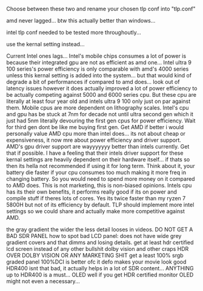 Choose between these two and rename your chosen tlp conf into "tlp.conf"

amd never lagged...
btw this actually better than windows...

intel tlp conf needed to be tested more throughoutly...

use the kernal setting instead...

Current Intel ones lags...
Intel's mobile chips consumes a lot of power is because their integrated gpu are not as efficient as amd one... Intel ultra 9 100 series's power efficiency is only comparable with amd's 4000 series unless this kernal setting is added into the system... but that would kind of degrade a bit of performances if compared to amd does... look out of latency issues however it does actually improved a lot of power efficiency to be actually competing against 5000 and 6000 series cpu. But these cpu are literally at least four year old and intels ultra 9 100 only just on par against them. Mobile cpus are more dependent on lithography scales. Intel's cpu and gpu has be stuck at 7nm for decade not until ultra second gen which it just had 5nm literally devouring the first gen cpus for power efficiency. Wait for third gen dont be like me buying first gen. Get AMD if better i would personally value AMD cpu more than intel does...
its not about cheap or expensiveness, it now mre about power efficiency and driver support.
AMD's gpu driver support are wayyyyyyy better than intels currently. Get that if possible.
I have a feeling that their intels driver support for these kernal settings are heavily dependent on their hardware itself... if thats so then its hella not recommended if using it for long term. Think about it, your battery die faster if your cpu consumes too much making it more freq in changing battery. So you would need to spend more money on it compared to AMD does. This is not marketing, this is non-biased opinions. Intels cpu has its their own benefits, it performs really good if its on power and compile stuff if theres lots of cores. Yes its twice faster than my ryzen 7 5800H but not of its efficiency by default. TLP should implement more intel settings so we could share and actually make more competitive against AMD.

the gray gradient the wider the less detail looses in videos.
DO NOT GET A BAD SDR PANEL
how to spot bad LCD panel:
  does not have wide grey gradient covers and that dimms and losing details. 
  get at least hdr certified lcd screen instead of any other bullshit dolby vision and other craps
  HDR OVER DOLBY VISION OR ANY MARKETING SHIT
  get a least 100% srgb graded panel 100%DCI is better ofc it defo makes your movie look good
  HDR400 isnt that bad, it actually helps in a lot of SDR content...
  ANYTHING up to HDR400 is a must...
  OLED well if you get HDR certified monitor OLED might not even a necessary...
